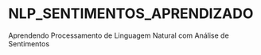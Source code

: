 # NLP_SENTIMENTOS_APRENDIZADO
Aprendendo Processamento de Linguagem Natural com Análise de Sentimentos
